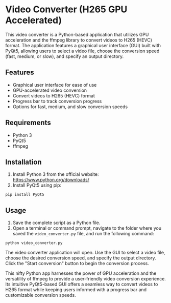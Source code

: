# Video Converter (H265 GPU Accelerated)

This video converter is a Python-based application that utilizes GPU acceleration and the ffmpeg library to convert videos to H265 (HEVC) format. The application features a graphical user interface (GUI) built with PyQt5, allowing users to select a video file, choose the conversion speed (fast, medium, or slow), and specify an output directory.

## Features

- Graphical user interface for ease of use
- GPU-accelerated video conversion
- Convert videos to H265 (HEVC) format
- Progress bar to track conversion progress
- Options for fast, medium, and slow conversion speeds

## Requirements

- Python 3
- PyQt5
- ffmpeg

## Installation

1. Install Python 3 from the official website: https://www.python.org/downloads/
2. Install PyQt5 using pip:

`pip install PyQt5`

## Usage

1. Save the complete script as a Python file.
2. Open a terminal or command prompt, navigate to the folder where you saved the `video_converter.py` file, and run the following command:

`python video_converter.py`

The video converter application will open. Use the GUI to select a video file, choose the desired conversion speed, and specify the output directory.
Click the "Start conversion" button to begin the conversion process.


This nifty Python app harnesses the power of GPU acceleration and the versatility of ffmpeg to provide a user-friendly video conversion experience. Its intuitive PyQt5-based GUI offers a seamless way to convert videos to H265 format while keeping users informed with a progress bar and customizable conversion speeds.
